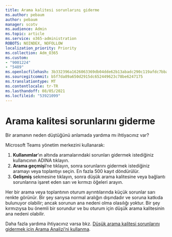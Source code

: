 ```yaml
---
title: Arama kalitesi sorunlarını giderme
ms.author: pebaum
author: pebaum
manager: scotv
ms.audience: Admin
ms.topic: article
ms.service: o365-administration
ROBOTS: NOINDEX, NOFOLLOW
localization_priority: Priority
ms.collection: Adm_O365
ms.custom:
- "9001224"
- "5489"
ms.openlocfilehash: 3b332396a1626063369db04dde62b13abadc290c119afdc7bba042da21f7bfba
ms.sourcegitcommit: b5f7da89a650d2915dc652449623c78be6247175
ms.translationtype: MT
ms.contentlocale: tr-TR
ms.lasthandoff: 08/05/2021
ms.locfileid: "53921099"
---
```

# <a name="troubleshoot-call-quality-problems"></a>Arama kalitesi sorunlarını giderme

Bir aramanın neden düştüğünü anlamada yardıma mı ihtiyacınız var?

Microsoft Teams yönetim merkezini kullanarak:

1. **Kullanımlar**’ın altında aramalarındaki sorunları gidermek istediğiniz kullanıcının ADINA tıklayın.
2. **Arama geçmişi**’ne tıklayın, sonra sorunlarını gidermek istediğiniz aramayı veya toplantıyı seçin. En fazla 500 kayıt döndürülür.
3. **Gelişmiş** sekmesine tıklayın, sonra düşük arama kalitesine veya bağlantı sorunlarına işaret eden sarı ve kırmızı öğeleri arayın.

Her bir arama veya toplantının oturum ayrıntılarında küçük sorunlar sarı renkte görünür. Bir şey sarıysa normal aralığın dışındadır ve soruna katkıda bulunuyor olabilir; ancak sorunun ana nedeni olma olasılığı yoktur. Bir şey kırmızıysa bu önemli bir sorundur ve bu oturum için düşük arama kalitesinin ana nedeni olabilir.

Daha fazla yardıma ihtiyacınız varsa bkz. [Düşük arama kalitesi sorunlarını gidermek için Arama Analizi’ni kullanma](https://docs.microsoft.com/microsoftteams/use-call-analytics-to-troubleshoot-poor-call-quality#troubleshoot-call-quality-problems-using-call-analytics).
